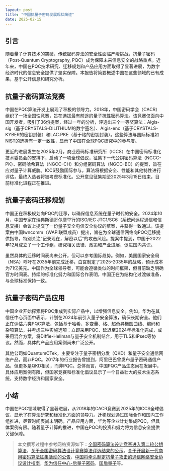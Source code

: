 ```yaml
---
layout: post
title: "中国抗量子密码发展现状简述"
date: 2025-02-15
---
```


## 引言

随着量子计算技术的突破，传统密码算法的安全性面临严峻挑战，抗量子密码（Post-Quantum Cryptography, PQC）成为保障未来信息安全的战略重点。近年来，中国在PQC技术研究、迁移规划和产品应用方面取得了显著进展，为数字经济时代的信息安全提供了坚实保障。本报告将简要概述中国在这些领域的已有成果，基于公开信息和研究分析。

## 抗量子密码算法竞赛

中国在PQC算法开发上展现了积极的领导力。2018年，中国密码学会（CACR）组织了一场全国性竞赛，旨在选拔最有前途的量子抗性密码算法。该竞赛仅面向中国开发者，吸引了36份提案，经过一年的分析，评选出三个一等奖算法：Aigis-sig（基于CRYSTALS-DILITHIUM的数字签名）、Aigis-enc（基于CRYSTALS-KYBER的密钥封装）和LAC.PKE（基于格的密钥封装）。这些算法与国际标准如NIST的选择有一定一致性，显示了中国在全球PQC研究中的参与度。

更近的进展发生在2025年2月，商业密码标准研究所（ICCS）在中国密码标准化技术委员会的安排下，启动了一项全球倡议，征集下一代公钥密码算法（NGCC-PK）、密码哈希算法（NGCC-CH）和分组密码算法（NGCC-BC）的提案，旨在应对量子计算威胁。ICCS鼓励国际参与，算法将根据安全、性能和其他特性进行评估，最终入选者将被考虑标准化。公开意见征集期至2025年3月15日结束，目前标准化进程正在推进。

## 抗量子密码迁移规划

中国正在积极规划向PQC的迁移，以确保信息系统在量子时代的安全。2024年10月，中国专家在瑞典斯德哥尔摩举行的ISO/IEC JTC1/SC6（系统间远程通信和信息交换）会议上提交了一份量子安全电信安全协议的草案，并获得一致通过。该提案由中国Iwncomm（WAPI联盟成员）提出，旨在为全球通信网络向PQC迁移提供指导，特别关注“记录现在，解密以后”的攻击风险。提案中提到，中国于2022年12月成立了一个工作组，研究相关法律、政策和产业进展，促进国内共识。

虽然具体的迁移时间表尚未公开，但可以参考国际趋势。例如，美国国家安全局（NSA）呼吁在2035年前完成迁移，白宫制定了2025-2035年的战略，预计成本为71亿美元。中国作为全球领导者，可能会遵循类似的时间框架，但目前缺乏明确官方时间表。持续的标准化努力和国际合作表明，中国正在为结构化过渡做准备，与全球标准保持一致。

## 抗量子密码产品应用

中国企业开始探索将PQC集成到实际产品中，以增强信息安全。例如，华为在其信任中心页面中表示，计划在2024年前引入量子安全算法，确保长期安全。他们正在评估六类PQC算法，包括基于哈希、多变量、格、超奇异椭圆曲线、编码和杂项算法，并考虑三种实施选项：立即采用PQC、延迟至2024年标准化完成，或采用混合方案，将Diffie-Hellman与量子安全机制结合，用于TLS和IPsec等协议。然而，具体的产品应用案例尚未广泛公开。

其他公司如QuantumCTek，主要专注于量子密钥分发（QKD）和量子安全通信网络产品，而非PQC。2017年的行业报告曾提到，阿里巴巴曾发布量子密码通信产品，但更多是QKD相关，而非PQC。总体而言，中国PQC产品生态尚在发展中，具体应用案例有限，但国家竞赛和标准化倡议显示了一个日益壮大的技术生态系统，支持数字经济和国家安全。

## 小结

中国在PQC领域取得了显著进展，从2018年的CACR竞赛到2025年的ICCS全球倡议，显示了在算法研究和标准化方面的领导力。迁移规划通过国际合作和国内工作组推进，尽管时间表尚未明确。产品应用方面，华为等企业计划集成PQC，但具体案例有限。随着量子计算的推进，中国在PQC的投资和努力将为信息安全提供关键保障。

> 本文撰写过程中参考网络资源如下：[全国密码算法设计竞赛进入第二轮公钥算法](https://sfjs.cacrnet.org.cn/site/term/list_77_1.html)，[关于全国密码算法设计竞赛算法评选结果的公示](https://www.cacrnet.org.cn/site/content/854.html)，[关于开展新一代商用密码算法征集活动的公告](https://www.niccs.org.cn/tzgg/202502/t20250205_378196.html)，[中国将牵头制定抗量子攻击的通信网络安全协议设计指南](http://www.news.cn/20241028/5d10f8bc8f9241f6b5cd0fee2cbb8708/c.html)，[华为信任中心-后量子密码](https://www.huawei.com/cn/trust-center/post-quantum-cryptography)，[国盾量子](https://www.quantum-info.com/)等。

